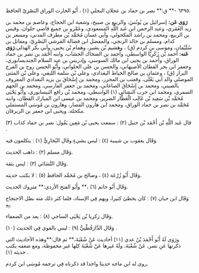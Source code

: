 ٦٣٩٥ -** ق:** نصر بن حماد بن عجلان البجلي (١) ، أَبُو الحارث الوراق البَصْرِيّ الحافظ.

**رَوَى عَن:** إسرائيل بن يُونُسَ، والربيع بن صبيح، وشعبة ابن الحجاج، وعاصم بن محمد بن زيد العُمَري، وعبد الرحمن ابن عَبد اللَّهِ المسعودي، وعَمْرو بن جميع قاضي حلوان، وقيس بن الربيع، ومحمد بن راشد المكحولي، وأبي غسان مُحَمَّد بْن مطرف المدني، ومسعر بن كدام، ومسلم بن خالد الزنجي، والمفضل ابن فضالة القرشي البَصْرِيّ، ومقاتل بن سُلَيْمان، وموسى بن كردم (ق) ، وهشيم بْن بشير، وهمام بْن يحيى، وأبي بكر الهذلي.**رَوَى عَنه:** أحمد بْن زَكَرِيَّا الواسطي، وأَحمد بن الضحاك الخشاب، وابنه أَحْمَد بن نصر بن حماد الوراق، وأَحمد بن يحيى ابن مالك السوسي، وإدريس بن عبد السلام الجنديسابوري، وجعفر ابن بحر القطان الأصبهاني، والحسن بن علي الحلواني، وأَبُو الحسن روح بن الفرج البزاز (ق) ، وعثمان بن صالح الخياط البغدادي، وعلي بْن سلمة اللبقي، وعلي بْن المثنى الموصلي والد أبي يَعْلَى، وقعنب بن المحرر، ومحمد بن إِسْحَاقَ بن يزيد البغدادي المعروف بالصيني، ومحمد بن إِسْحَاقَ الصاغاني، ومحمد بن جعفر الفارسي، ومحمد بن الجهم السمري، ومحمد ابن حرب النشائي (١) الواسطي، ومحمد بْن رافع النيسابوري، وأَبُو يَحْيَى مُحَمَّد بْن سَعِيد بْن غَالِب الْعَطَّار الضرير، ومحمد بن عيسى ابن المبارك القطان، وابنه مُحَمَّد بن نصر بن حماد الوراق، ومحمد ابن هارون القصار، وهارون بن مُوسَى المستملي مكحلة، ويحيى ابن جعفر بن الزبرقان.

قال عَبد اللَّهِ بْن أَحْمَد بْن حنبل (٢) : سمعت يحيى بْن مَعِين يَقُول: نصر بن حماد كذاب (٣) .

وَقَال يعقوب بن شيببة (٤) : ليس بشيءٍ.وقَال البُخارِيُّ (١) : يتكلمون فيه.

وَقَال مسلم (٢) : ذاهب الحديث.

وَقَال النَّسَائي (٣) : ليس بثقة.

وَقَال أَبُو زُرْعَة (٤) ، وصالح بن مُحَمَّد الحافظ (٥) : لا يكتب حديثه.

وَقَال أَبُو حاتم (٦) ،** وأَبُو الفتح الأزدي:** متروك الحديث.

وَقَال ابن حبان (٧) : كان يخطئ كثيرا، ويهم فِي الإسناد، فلما كثر ذلك منه بطل الاحتجاج بِهِ.

وَقَال زكريا بْن يَحْيَى الساجي (٨) : يعد من الضعفاء.

وَقَال الدَّارَقُطْنِيُّ (٩) : ليس بالقوي فِي الحديث (١٠) .

ورَوَى لَهُ أَبُو أَحْمَدَ بْنُ عدي (١١) أحاديث عَنْ شُعْبَةَ،** ثم قال:**وهذه الأحاديث التي ذكرتها عَنِ نصر، عَنْ شُعْبَةَ، ولَهُ غيرها عَنْ شُعْبَةَ كلها غير محفوظة، ومع ضعفه يكتب حديثه (١) .

روى له ابن ماجه حديثا واحدا قد ذكرناه فِي ترجمة مُوسَى ابن كردم.